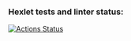 ### Hexlet tests and linter status:
[![Actions Status](https://github.com/Yushi23/php-oop-project-60/actions/workflows/hexlet-check.yml/badge.svg)](https://github.com/Yushi23/php-oop-project-60/actions)